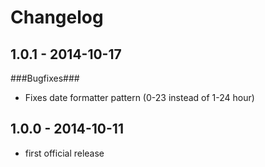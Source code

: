 # Changelog

## 1.0.1 - 2014-10-17

###Bugfixes###
- Fixes date formatter pattern (0-23 instead of 1-24 hour)

## 1.0.0 - 2014-10-11
- first official release
